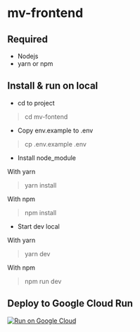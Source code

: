 # mv-frontend

## Required
- Nodejs
- yarn or npm

## Install & run on local

- cd to project
> cd mv-fontend

- Copy env.example to .env
> cp .env.example .env

- Install node_module

With yarn

> yarn install

With npm

> npm install

- Start dev local

With yarn

> yarn dev

With npm

> npm run dev


## Deploy to Google Cloud Run

[![Run on Google Cloud](https://deploy.cloud.run/button.svg)](https://deploy.cloud.run??authuser=2)
